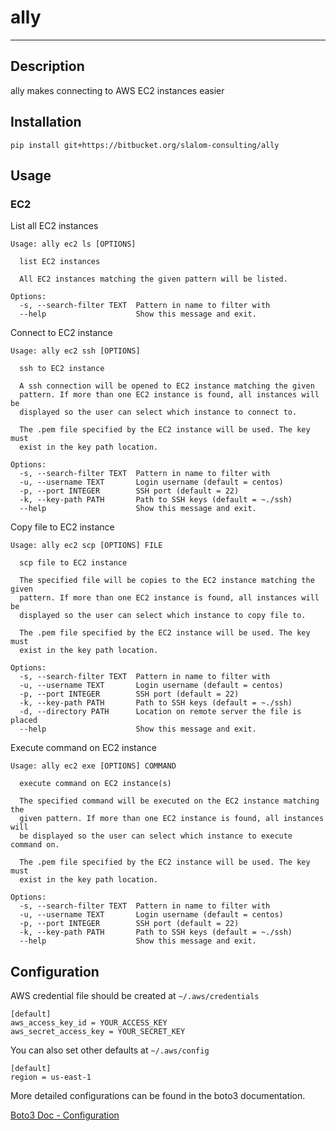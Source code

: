 # ally
---

## Description

ally makes connecting to AWS EC2 instances easier

## Installation

```
pip install git+https://bitbucket.org/slalom-consulting/ally
```

## Usage


### EC2

List all EC2 instances

```
Usage: ally ec2 ls [OPTIONS]

  list EC2 instances

  All EC2 instances matching the given pattern will be listed.

Options:
  -s, --search-filter TEXT  Pattern in name to filter with
  --help                    Show this message and exit.

```

Connect to EC2 instance

```
Usage: ally ec2 ssh [OPTIONS]

  ssh to EC2 instance

  A ssh connection will be opened to EC2 instance matching the given
  pattern. If more than one EC2 instance is found, all instances will be
  displayed so the user can select which instance to connect to.

  The .pem file specified by the EC2 instance will be used. The key must
  exist in the key path location.

Options:
  -s, --search-filter TEXT  Pattern in name to filter with
  -u, --username TEXT       Login username (default = centos)
  -p, --port INTEGER        SSH port (default = 22)
  -k, --key-path PATH       Path to SSH keys (default = ~./ssh)
  --help                    Show this message and exit.
```

Copy file to EC2 instance
```
Usage: ally ec2 scp [OPTIONS] FILE

  scp file to EC2 instance

  The specified file will be copies to the EC2 instance matching the given
  pattern. If more than one EC2 instance is found, all instances will be
  displayed so the user can select which instance to copy file to.

  The .pem file specified by the EC2 instance will be used. The key must
  exist in the key path location.

Options:
  -s, --search-filter TEXT  Pattern in name to filter with
  -u, --username TEXT       Login username (default = centos)
  -p, --port INTEGER        SSH port (default = 22)
  -k, --key-path PATH       Path to SSH keys (default = ~./ssh)
  -d, --directory PATH      Location on remote server the file is placed
  --help                    Show this message and exit.
```

Execute command on EC2 instance
```
Usage: ally ec2 exe [OPTIONS] COMMAND

  execute command on EC2 instance(s)

  The specified command will be executed on the EC2 instance matching the
  given pattern. If more than one EC2 instance is found, all instances will
  be displayed so the user can select which instance to execute command on.

  The .pem file specified by the EC2 instance will be used. The key must
  exist in the key path location.

Options:
  -s, --search-filter TEXT  Pattern in name to filter with
  -u, --username TEXT       Login username (default = centos)
  -p, --port INTEGER        SSH port (default = 22)
  -k, --key-path PATH       Path to SSH keys (default = ~./ssh)
  --help                    Show this message and exit.
```

## Configuration

AWS credential file should be created at ```~/.aws/credentials```

```
[default]
aws_access_key_id = YOUR_ACCESS_KEY
aws_secret_access_key = YOUR_SECRET_KEY
```


You can also set other defaults at ```~/.aws/config```

```
[default]
region = us-east-1
```

More detailed configurations can be found in the boto3 documentation.

[Boto3 Doc - Configuration](http://boto3.readthedocs.org/en/latest/guide/configuration.html#guide-configuration)